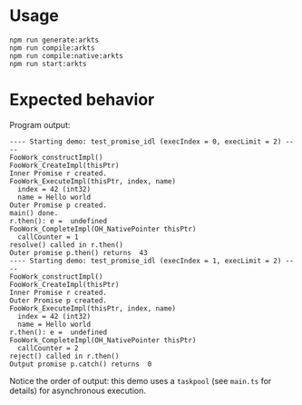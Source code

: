 # Usage

```
npm run generate:arkts
npm run compile:arkts
npm run compile:native:arkts
npm run start:arkts
```

# Expected behavior

Program output:

```
---- Starting demo: test_promise_idl (execIndex = 0, execLimit = 2) ----
FooWork_constructImpl()
FooWork_CreateImpl(thisPtr)
Inner Promise r created.
FooWork_ExecuteImpl(thisPtr, index, name)
  index = 42 (int32)
  name = Hello world
Outer Promise p created.
main() done.
r.then(): e =  undefined
FooWork_CompleteImpl(OH_NativePointer thisPtr)
  callCounter = 1
resolve() called in r.then()
Outer promise p.then() returns  43
---- Starting demo: test_promise_idl (execIndex = 1, execLimit = 2) ----
FooWork_constructImpl()
FooWork_CreateImpl(thisPtr)
Inner Promise r created.
Outer Promise p created.
FooWork_ExecuteImpl(thisPtr, index, name)
  index = 42 (int32)
  name = Hello world
r.then(): e =  undefined
FooWork_CompleteImpl(OH_NativePointer thisPtr)
  callCounter = 2
reject() called in r.then()
Output promise p.catch() returns  0
```

Notice the order of output: this demo uses a `taskpool` (see `main.ts` for details) for asynchronous execution.
